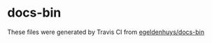 # docs-bin

These files were generated by Travis CI from [egeldenhuys/docs-bin](https://github.com/egeldenhuys/docs-bin/tree/tmp/docs)
